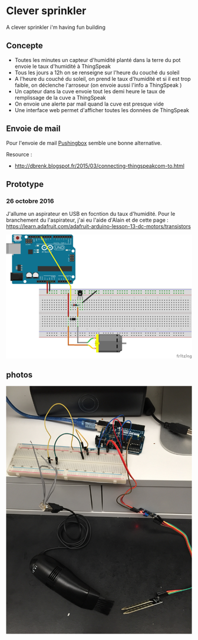 # Clever sprinkler
A clever sprinkler i'm having fun building

## Concepte

* Toutes les minutes un capteur d'humidité planté dans la terre du pot envoie le taux d'humidité à ThingSpeak
* Tous les jours a 12h on se renseigne sur l'heure du couché du soleil
* A l'heure du couché du soleil, on prend le taux d'humidité et si il est trop faible, on déclenche l'arroseur (on envoie aussi l'info a ThingSpeak )
* Un capteur dans la cuve envoie tout les demi heure le taux de remplissage de la cuve a ThingSpeak
* On envoie une alerte par mail quand la cuve est presque vide
* Une interface web permet d'afficher toutes les données de ThingSpeak

## Envoie de mail

Pour l'envoie de mail [Pushingbox](https://www.pushingbox.com/) semble une bonne alternative.

Resource :
* http://dbrenk.blogspot.fr/2015/03/connecting-thingspeakcom-to.html

## Prototype

### 26 octobre 2016
J'allume un aspirateur en USB en focntion du taux d'humidité. Pour le branchement du l'aspirateur, j'ai eu l'aide d'Alain et de cette page : https://learn.adafruit.com/adafruit-arduino-lesson-13-dc-motors/transistors

![First fritzing](/img/Clever-Sprinkler_bb.png)

## photos

![First proto photo](/img/IMG_1120.JPG?raw=true "First proto photo")
